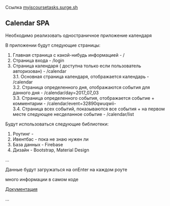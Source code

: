 Ссылка [myjscoursetasks.surge.sh](http://myjscoursetasks.surge.sh)


## Calendar SPA

Необходимо реализовать одностраничное приложение календаря

В приложении будут следующие страницы:

1. Главная страница с какой-нибудь информацией - /
2. Страница входа - /login
3. Страница календаря ( доступна только если пользователь авторизован) - /calendar  
  3.1. Основная страница календаря, отображается календарь - /calendar  
  3.2. Страница определенного дня, отображаются события для данного дня - /calendar/day=2017_07_03  
  3.3. Страница определенного события, отображается событие + комментарии - /calendar/event=32890qwuqwii-  
  3.4. Страница всех событий, показываются все события + на первом месте следующее несделанное событие - /calendar/list  



Будут использоваться следующие библиотеки:

1. Роутинг -
2. Ивентбас - пока не знаю нужен ли
3. База данных - Firebase
4. Дизайн - Bootstrap, Material Design

...


Данные будут загружаться на onEnter на каждом роуте

много информации в самом коде

[Документация](http://myjscoursetasks.surge.sh/calendar%20team%20doc/index.html)

...
